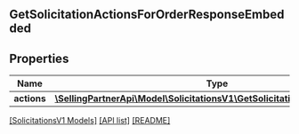 ## GetSolicitationActionsForOrderResponseEmbedded

## Properties

Name | Type | Description | Notes
------------ | ------------- | ------------- | -------------
**actions** | [**\SellingPartnerApi\Model\SolicitationsV1\GetSolicitationActionResponse[]**](GetSolicitationActionResponse.md) |  |

[[SolicitationsV1 Models]](../) [[API list]](../../Api) [[README]](../../../README.md)
